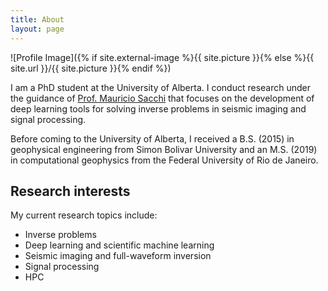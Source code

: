 ```yaml
---
title: About
layout: page
---
```

![Profile Image]({% if site.external-image %}{{ site.picture }}{% else %}{{ site.url }}/{{ site.picture }}{% endif %})


<p>I am a PhD student at the University of Alberta. I conduct research under the guidance of <a href="https://sites.ualberta.ca/~msacchi/">Prof. Mauricio Sacchi</a> that focuses on the development of deep learning tools for solving inverse problems in seismic imaging and signal processing.</p>

Before coming to the University of Alberta, I received a B.S. (2015) in geophysical engineering from Simon Bolivar University and an M.S. (2019) in computational geophysics from the Federal University of Rio de Janeiro.

<h2>Research interests</h2>
My current research topics include:
<ul class="research_topics-list">
	<li>Inverse problems</li>
	<li>Deep learning and scientific machine learning</li>
	<li>Seismic imaging and full-waveform inversion</li>
	<li>Signal processing</li>
	<li>HPC</li>
</ul>

<!-- <h2>Projects</h2>

<ul>
	<li><a href="https://github.com/">Lorem Lorem</a></li>
	<li><a href="https://github.com/">Ipsum Dolor</a></li>
	<li><a href="https://github.com/">Dolor Lorem</a></li>
</ul> -->
